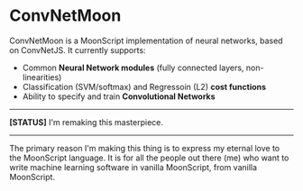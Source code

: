 # ConvNetMoon

ConvNetMoon is a MoonScript implementation of neural networks, based on ConvNetJS. It currently supports:

- Common **Neural Network modules** (fully connected layers, non-linearities)
- Classification (SVM/softmax) and Regressoin (L2) **cost functions**
- Ability to specify and train **Convolutional Networks**

---

**[STATUS]** I'm remaking this masterpiece.

---

The primary reason I'm making this thing is to express my eternal love to the MoonScript language. It is for all the people out there (me) who want to write machine learning software in vanilla MoonScript, from vanilla MoonScript.
